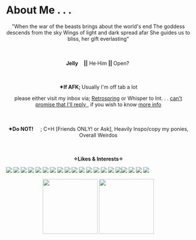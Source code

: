 # About Me . . . 
<p align="center"> "When the war of the beasts brings about the world's end The goddess descends from the sky Wings of light and dark spread afar She guides us to bliss, her gift everlasting"



<p align="center"> <br><br><b> <img src=https://wilardo.crd.co/assets/images/gallery18/e81edcc1.gif?v=587f0c5f height="16px">Jelly<img src=https://wilardo.crd.co/assets/images/gallery18/e81edcc1.gif?v=587f0c5f height="16px">||</b> He·Him <b>|| </b> Open? <img src= https://64.media.tumblr.com/0001d0fcf46ac9a65182a167eb8cd4a1/03df6dfbf8efa529-88/s75x75_c1/ae0f8ef6be2f5eded42ef4e91d57de4c40c2fdba.gifv height="16px">

<p align="center"><br><br><b> ✦If AFK; </b> Usually I'm off tab a lot
 <p align="center"> please either visit my inbox via; <a href="https://retrospring.net/@StarberryJelly">Retrospring</a> or Whisper to Int. . . 
  <u>can't promise that I'll reply </u>, if you wish to know <a href="https://en.pronouns.page/@StarJelly">more info</a>
   
<p align="center"> <br><br><b> ✦Do NOT!<img src=https://64.media.tumblr.com/fd3ebb8f4374f0ff470173bdf3720e21/e92e724d08501b36-d2/s75x75_c1/4c4bf1733ae1c5cdf39a7c8bc6614a42332a366f.gifv height="16px">  </b>; C+H [Friends ONLY! or Ask], Heavily Inspo/copy my ponies, Overall Weirdos

<p align="center"> <br><br><b>✧Likes & Interests✧</b>

![](https://i.postimg.cc/KYvgpVpf/linkinpark2.gif) ![](https://i.postimg.cc/zBvXTY2m/iceninekills.gif) ![](https://i.postimg.cc/pL0drdkQ/slipknot2.gif) ![](https://external-media.spacehey.net/media/syJtJmuiA2VaOsB8qRyt1ukXthLYlx0r9zIoAR4sQqQE=/https://i.ibb.co/5WjvRxc/IMG-1568.gif) ![](https://y2k.neocities.org/blinkiez/newbatch/0UNAXwj.gif) ![](https://external-media.spacehey.net/media/syu0BCBow6z8MEf02wL0l_MJDz6l_PVEFbEa7W-tiK7M=/https://supplies.ju.mp/assets/images/gallery29/e9eb9582.gif) ![](https://i.ibb.co/xHgvGLC/IMG-5326.gif) ![](https://external-media.spacehey.net/media/stQqpcUOzZD1eSijsNvy56uBiim8pT-FCGeGAv2S8jIw=/http://cyber.dabamos.de/88x31/roxasbox.gif)  ![](https://external-media.spacehey.net/media/s4qkQ8yPF-qW56PSLZrwIbLiTv7DiKYf-VAxWVx2thRE=/http://cyber.dabamos.de/88x31/kh-confused-memories-88x31.gif)  ![](https://external-media.spacehey.net/media/sxdMJ2RMP5N1y9djjOtfXmGwPWIr-lFKkiatd5Esilik=/https://i.ibb.co/k09YQHj/IMG-7330.png) ![](https://galactixstar.neocities.org/Images/ba_stamp.png) ![](https://wangobangy.neocities.org/stamps/majima.jpg) ![](https://images-wixmp-ed30a86b8c4ca887773594c2.wixmp.com/f/be93560f-e4f7-42f6-80e6-64c923f09562/d2wh690-8e3009f4-9398-4cee-9370-1648929a70c8.gif?token=eyJ0eXAiOiJKV1QiLCJhbGciOiJIUzI1NiJ9.eyJpc3MiOiJ1cm46YXBwOjdlMGQxODg5ODIyNjQzNzNhNWYwZDQxNWVhMGQyNmUwIiwic3ViIjoidXJuOmFwcDo3ZTBkMTg4OTgyMjY0MzczYTVmMGQ0MTVlYTBkMjZlMCIsImF1ZCI6WyJ1cm46c2VydmljZTpmaWxlLmRvd25sb2FkIl0sIm9iaiI6W1t7InBhdGgiOiIvZi9iZTkzNTYwZi1lNGY3LTQyZjYtODBlNi02NGM5MjNmMDk1NjIvZDJ3aDY5MC04ZTMwMDlmNC05Mzk4LTRjZWUtOTM3MC0xNjQ4OTI5YTcwYzguZ2lmIn1dXX0.RP8GEdQVlD03eRdY_5ptmf3jWCUD9njivZJGFyZJJfk) ![](https://external-media.spacehey.net/media/sG_4AwYcobiSTODDiJ3hlbazCa7gz9q5C3-oPAfZKHjw=/https://y2k.neocities.org/stamps/tumblr_pi7cobtTob1xy0eh3o2_100.gif) ![](https://wilardo.crd.co/assets/images/gallery16/61942912.png?v=d19c95ca) ![](https://adriansblinkiecollection.neocities.org/stamps/k8.gif)![](https://external-media.spacehey.net/media/svb2FQkZ4ThdJX7M3Q1MKKKKFZlGnyYyJZnoIibuFEKU=/https://i.ibb.co/10Hk7Qs/IMG-1225.jpg) ![](https://external-media.spacehey.net/media/sEs282mb7NPeVY8Pdiumygq2MnsV-7N-Azl5PEjcCubM=/https://images-wixmp-ed30a86b8c4ca887773594c2.wixmp.com/f/73840eb6-eb3e-44a2-91de-2fbd46d79a3a/dtg8jc-4c289f57-231c-456a-bd22-fdd9bff099ad.jpg?token=eyJ0eXAiOiJKV1QiLCJhbGciOiJIUzI1NiJ9.eyJzdWIiOiJ1cm46YXBwOjdlMGQxODg5ODIyNjQzNzNhNWYwZDQxNWVhMGQyNmUwIiwiaXNzIjoidXJuOmFwcDo3ZTBkMTg4OTgyMjY0MzczYTVmMGQ0MTVlYTBkMjZlMCIsIm9iaiI6W1t7InBhdGgiOiJcL2ZcLzczODQwZWI2LWViM2UtNDRhMi05MWRlLTJmYmQ0NmQ3OWEzYVwvZHRnOGpjLTRjMjg5ZjU3LTIzMWMtNDU2YS1iZDIyLWZkZDliZmYwOTlhZC5qcGcifV1dLCJhdWQiOlsidXJuOnNlcnZpY2U6ZmlsZS5kb3dubG9hZCJdfQ.NVXAlUdIO_uN2IDrNPhVbnfzzI0WjQM_Jj0ykLjuHkQ) ![](https://hauntedmansion.crd.co/assets/images/gallery08/7d7fa460_original.gif?v=e93c3756) ![](https://external-media.spacehey.net/media/sXhcvrgfYLOrtT8w54VK2EGwUUlfPmbe5-AFRuKafKQs=/https://supplies.ju.mp/assets/images/gallery01/4818a6e8.jpg?v=6a50b904) 


<p <p align="center"> <img src=https://img.atwiki.jp/spriteedits/attach/12/2279/KOF94_Dante.gif height="150px">  <img src=https://img.atwiki.jp/spriteedits/attach/12/2277/KOF94_Cloud_Strife.gif height="150px"> 
